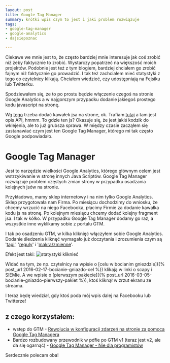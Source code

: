```yaml
---
layout: post
title: Google Tag Manager
summary: krótki wpis czym to jest i jaki problem rozwiązuje
tags:
- google-tag-manager
- google-analytics
- dajsiepoznac

---
```


Ciekawe we mnie jest to, że często bardziej mnie interesuje jak coś zrobić niż żeby faktycznie to zrobić. Wystarczy popatrzeć na większość moich projektów. Podobnie jest też z tym blogiem, bardziej chciałem go zrobić fajnym niż faktycznie go prowadzić. I tak też zachciałem mieć statystyki z tego co czytelnicy klikają. Chciałem wiedzieć, czy udostępniają na Fejsiku lub Twitterku. 

Spodziewałem się, że to po prostu będzie włączenie czegoś na stronie Google Analytics a w najgorszym przypadku dodanie jakiegoś prostego kodu javascript na stronę. 

Wg [tego](https://support.google.com/analytics/answer/1136960?hl=pl) trzeba dodać kawałek jsa na strone, ok. Trafiam [tutaj](https://developers.google.com/analytics/devguides/collection/analyticsjs/events) a tam jest opis API, hmmm. To gdzie ten js? Okazuje się, że jest jakiś kodzik do wklejenia, ale to już grubsza sprawa. W między czasie zacząłem się zastanawiać czym jest ten Google Tag Manager, którego mi tak często Google podpowiadało. 

# Google Tag Manager

Jest to narzędzie wielkości Google Analytics, którego głównym celem jest wstrzykiwanie w stronę innych Java Scriptów. Google Tag Manager rozwiązuje problem częstych zmian strony w przypadku osadzania kolejnych jsów na stronie. 

Przykładowo, mamy sklep internetowy i na nim tylko Google Analytics. Sklep przygotowała nam Firma. Po miesiącu dochodzimy do wniosku, że chcemy wrzucić na niego Facebooka, płacimy Firmie za dodanie kawałka kodu js na stronę. Po kolejnym miesiącu chcemy dodać kolejny fragment jsa. I tak w kółko. W przypadku Google Tag Manager dodamy go raz, a wszystkie inne wyklikamy sobie z portalu GTM. 

I tak po osadzeniu GTM, w kilka kliknięć włączyłem sobie Google Analytics. Dodanie śledzenia kliknęć wymagało już doczytania i zrozumienia czym są '[tagi](https://support.google.com/tagmanager/answer/3281060?hl=pl&ref_topic=3281056)', '[reguły](https://support.google.com/tagmanager/answer/6106961?hl=pl&ref_topic=3441647)' i '[makra/zmienne](https://support.google.com/tagmanager/answer/6106899?hl=pl&ref_topic=3441647)'. 

Efekt jest taki:
![statystyki kliknieć](https://dl.dropboxusercontent.com/u/7939953/blog/statystyki_klikniec_small.png)

Widać na tym, że np. czytelnicy na wpisie o [celu w bocianim gniezdzie]({% post_url 2016-02-17-bocianie-gniazdo-cel %}) klikają w linki o scapy i SIEMie. A we wpisie o [pierwszym pakiecie]({% post_url 2016-03-05-bocianie-gniazdo-pierwszy-pakiet %}), ktoś kliknął w zrzut ekranu ze streama. 

I teraz będę wiedział, gdy ktoś poda mój wpis dalej na Facebooku lub Twitterze!

## z czego korzystałem:
- wstęp do GTM - [Rewolucja w konfiguracji zdarzeń na stronie za pomocą Google Tag Managera](http://www.marketinglab.pl/rewolucja-w-konfiguracji-zdarzen-na-stronie-za-pomoca-google-tag-managera/)
- Bardzo rozbudowany przewodnik w pdfie po GTM v1 (teraz jest v2, ale da się ogarnąć) - [Google Tag Manager - Nie dla programistów](http://www.marketinglab.pl/wp-content/uploads/2014/03/gtm_przewodnik_marketinglab.pdf)

Serdecznie polecam oba!

